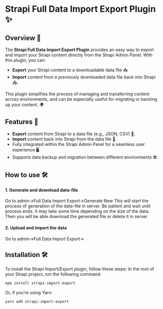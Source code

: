 # Strapi Full Data Import Export Plugin ✨

## Overview 🌟

The **Strapi Full Data Import Export Plugin** provides an easy way to export and import your Strapi content directly from the Strapi Admin Panel. With this plugin, you can:

- **Export** your Strapi content to a downloadable data file 📥.
- **Import** content from a previously downloaded data file back into Strapi 📤.

This plugin simplifies the process of managing and transferring content across environments, and can be especially useful for migrating or backing up your content. 🌍

## Features 🔧

- **Export** content from Strapi to a data file (e.g., JSON, CSV) 💾.
- **Import** content back into Strapi from the data file 🔄.
- Fully integrated within the Strapi Admin Panel for a seamless user experience 🖥️.
- Supports data backup and migration between different environments 🛠️.

## How to use 🛠️

#### 1. Generate and download data-file

Go to admin->Full Data Import Export->Generate New
This will start the process of generation of the data-file in server. Be patient and wait until process ends. It may take some time depending on the size of the data.
Then you will be able download the generated file or delete it in server

#### 2. Upload and import the data

Go to admin->Full Data Import Export->

## Installation 🛠️

To install the Strapi Import/Export plugin, follow these steps:
In the root of your Strapi project, run the following command:

```bash
npm install strapi-import-export
```

Or, if you’re using Yarn:

```bash
yarn add strapi-import-export
```
